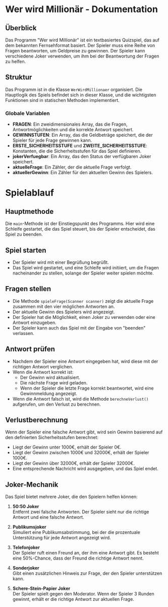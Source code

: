 # Wer wird Millionär - Dokumentation

## Überblick

Das Programm "Wer wird Millionär" ist ein textbasiertes Quizspiel, das auf dem bekannten Fernsehformat basiert. Der Spieler muss eine Reihe von Fragen beantworten, um Geldpreise zu gewinnen. Der Spieler kann verschiedene Joker verwenden, um ihm bei der Beantwortung der Fragen zu helfen.

## Struktur

Das Programm ist in die Klasse `WerWirdMillionaer` organisiert. Die Hauptlogik des Spiels befindet sich in dieser Klasse, und die wichtigsten Funktionen sind in statischen Methoden implementiert.

### Globale Variablen

- **FRAGEN**: Ein zweidimensionales Array, das die Fragen, Antwortmöglichkeiten und die korrekte Antwort speichert.
- **GEWINNSTUFEN**: Ein Array, das die Geldbeträge speichert, die der Spieler für jede Frage gewinnen kann.
- **ERSTE_SICHERHEITSSTUFE** und **ZWEITE_SICHERHEITSSTUFE**: Konstanten, die die Sicherheitsstufen für das Spiel definieren.
- **jokerVerfuegbar**: Ein Array, das den Status der verfügbaren Joker speichert.
- **aktuelleFrage**: Ein Zähler, der die aktuelle Frage verfolgt.
- **aktuellerGewinn**: Ein Zähler für den aktuellen Gewinn des Spielers.

# Spielablauf

## Hauptmethode
Die `main`-Methode ist der Einstiegspunkt des Programms. Hier wird eine Schleife gestartet, die das Spiel steuert, bis der Spieler entscheidet, das Spiel zu beenden.

## Spiel starten
- Der Spieler wird mit einer Begrüßung begrüßt.
- Das Spiel wird gestartet, und eine Schleife wird initiiert, um die Fragen nacheinander zu stellen, solange der Spieler weiter spielen möchte.

## Fragen stellen
- Die Methode `spieleFrage(Scanner scanner)` zeigt die aktuelle Frage zusammen mit den vier möglichen Antworten an.
- Der aktuelle Gewinn des Spielers wird angezeigt.
- Der Spieler hat die Möglichkeit, einen Joker zu verwenden oder eine Antwort einzugeben.
- Der Spieler kann auch das Spiel mit der Eingabe von "beenden" verlassen.

## Antwort prüfen
- Nachdem der Spieler eine Antwort eingegeben hat, wird diese mit der richtigen Antwort verglichen.
- Wenn die Antwort korrekt ist:
  - Der Gewinn wird aktualisiert.
  - Die nächste Frage wird geladen.
  - Wenn der Spieler die letzte Frage korrekt beantwortet, wird eine Gewinnmeldung angezeigt.
- Wenn die Antwort falsch ist, wird die Methode `berechneVerlust()` aufgerufen, um den Verlust zu berechnen.

## Verlustberechnung
Wenn der Spieler eine falsche Antwort gibt, wird sein Gewinn basierend auf den definierten Sicherheitsstufen berechnet:
- Liegt der Gewinn unter 1000€, erhält der Spieler 0€.
- Liegt der Gewinn zwischen 1000€ und 32000€, erhält der Spieler 1000€.
- Liegt der Gewinn über 32000€, erhält der Spieler 32000€.
- Eine entsprechende Nachricht wird ausgegeben, und das Spiel endet.

## Joker-Mechanik
Das Spiel bietet mehrere Joker, die den Spielern helfen können:

1. **50:50 Joker**  
   Entfernt zwei falsche Antworten. Der Spieler sieht nur die richtige Antwort und eine falsche Antwort.

2. **Publikumsjoker**  
   Simuliert eine Publikumsabstimmung, bei der die prozentuale Unterstützung für jede Antwort angezeigt wird.

3. **Telefonjoker**  
   Der Spieler ruft einen Freund an, der ihm eine Antwort gibt. Es besteht eine 50%-Chance, dass der Freund die richtige Antwort nennt.

4. **Sonderjoker**  
   Gibt einen zusätzlichen Hinweis zur Frage, der den Spieler unterstützen kann.

5. **Schere-Stein-Papier Joker**  
   Der Spieler spielt gegen den Moderator. Wenn der Spieler 3 Runden gewinnt, erhält er die richtige Antwort zur aktuellen Frage.
